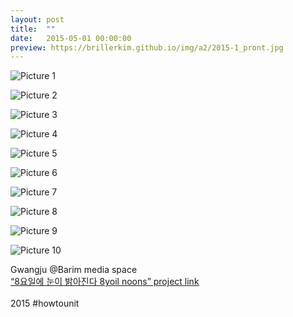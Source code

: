 ```yaml
---
layout: post
title:  ""
date:   2015-05-01 00:00:00
preview: https://brillerkim.github.io/img/a2/2015-1_pront.jpg
---
```


![Picture 1](https://brillerkim.github.io/img/a2/2015-1_1.jpg)

![Picture 2](https://brillerkim.github.io/img/a2/2015-1_2.jpg)

![Picture 3](https://brillerkim.github.io/img/a2/2015-1_3.jpg)

![Picture 4](https://brillerkim.github.io/img/a2/2015-1_4.jpg)

![Picture 5](https://brillerkim.github.io/img/a2/2015-1_5.jpg)

![Picture 6](https://brillerkim.github.io/img/a2/2015-1_6.jpg)

![Picture 7](https://brillerkim.github.io/img/a2/2015-1_7.jpg)

![Picture 8](https://brillerkim.github.io/img/a2/2015-1_8.jpg)

![Picture 9](https://brillerkim.github.io/img/a2/2015-1_9.jpg)

![Picture 10](https://brillerkim.github.io/img/a2/2015-1_10.jpg)


Gwangju @Barim media space<br> 
[<U>“8요일에 눈이 밝아진다 8yoil noons” project link</U>](https://neolook.com/archives/20150505h)  
<br> 
2015 #howtounit
